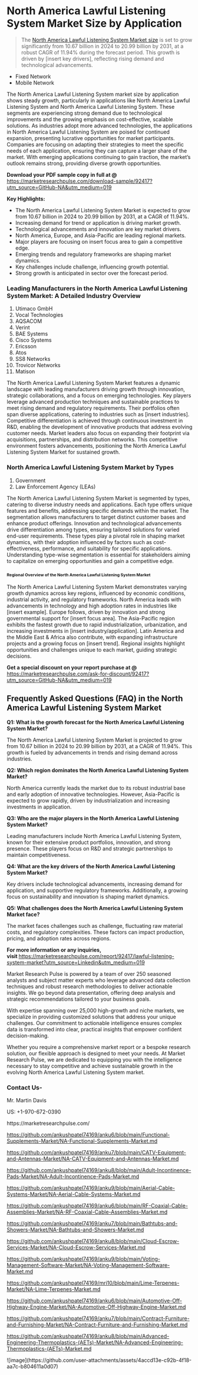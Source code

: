 <h1>North America Lawful Listening System Market&nbsp;Size by Application</h1><blockquote><p>The <a href="https://marketresearchpulse.com/download-sample/92417?utm_source=GitHub-NA&amp;utm_medium=019">North America Lawful Listening System Market size</a> is set to grow significantly from 10.67 billion in 2024 to 20.99 billion by 2031, at a robust CAGR of 11.94% during the forecast period. This growth is driven by [insert key drivers], reflecting rising demand and technological advancements.</p></blockquote><ul><li>Fixed Network<li> Mobile Network</li></ul><p>The North America Lawful Listening System market size by application shows steady growth, particularly in applications like North America Lawful Listening System and North America Lawful Listening System. These segments are experiencing strong demand due to technological improvements and the growing emphasis on cost-effective, scalable solutions. As industries adopt more advanced technologies, the applications in North America Lawful Listening System are poised for continued expansion, presenting lucrative opportunities for market participants. Companies are focusing on adapting their strategies to meet the specific needs of each application, ensuring they can capture a larger share of the market. With emerging applications continuing to gain traction, the market’s outlook remains strong, providing diverse growth opportunities.</p><p><strong>Download your PDF sample copy in full at @ </strong><a href="https://marketresearchpulse.com/download-sample/92417?utm_source=GitHub-NA&amp;utm_medium=019">https://marketresearchpulse.com/download-sample/92417?utm_source=GitHub-NA&amp;utm_medium=019</a></p><p><strong>Key Highlights: </strong></p><ul><li>The North America Lawful Listening System Market is expected to grow from 10.67 billion in 2024 to 20.99 billion by 2031, at a CAGR of 11.94%.</li><li>Increasing demand for trend or application is driving market growth.</li><li>Technological advancements and innovation are key market drivers.</li><li>North America, Europe, and Asia-Pacific are leading regional markets.</li><li>Major players are focusing on insert focus area to gain a competitive edge.</li><li>Emerging trends and regulatory frameworks are shaping market dynamics.</li><li>Key challenges include challenge, influencing growth potential.</li><li>Strong growth is anticipated in sector over the forecast period.</li></ul><h3>Leading Manufacturers in the North America Lawful Listening System Market: A Detailed Industry Overview</h3><ol><li>Utimaco GmbH</li><li>Vocal Technologies</li><li>AQSACOM</li><li>Verint</li><li>BAE Systems</li><li>Cisco Systems</li><li>Ericsson</li><li>Atos</li><li>SS8 Networks</li><li>Trovicor Networks</li><li>Matison</li></ol><div class="flex max-w-full flex-col flex-grow"><div class="min-h-8 text-message flex w-full flex-col items-end gap-2 whitespace-normal break-words [.text-message+&amp;]:mt-5" dir="auto" data-message-author-role="assistant" data-message-id="fd8432e4-4910-450d-b182-61b7bfb0a01f" data-message-model-slug="gpt-4o"><div class="flex w-full flex-col gap-1 empty:hidden first:pt-[3px]"><div class="markdown prose w-full break-words dark:prose-invert light"><p>The North America Lawful Listening System Market features a dynamic landscape with leading manufacturers driving growth through innovation, strategic collaborations, and a focus on emerging technologies. Key players leverage advanced production techniques and sustainable practices to meet rising demand and regulatory requirements. Their portfolios often span diverse applications, catering to industries such as [insert industries]. Competitive differentiation is achieved through continuous investment in R&amp;D, enabling the development of innovative products that address evolving customer needs. Market leaders also focus on expanding their footprint via acquisitions, partnerships, and distribution networks. This competitive environment fosters advancements, positioning the North America Lawful Listening System Market for sustained growth.</p></div></div></div></div><h3>North America Lawful Listening System Market by Types</h3><ol><li>Government<li> Law Enforcement Agency (LEAs)</li></ol><div class="flex max-w-full flex-col flex-grow"><div class="min-h-8 text-message flex w-full flex-col items-end gap-2 whitespace-normal break-words [.text-message+&amp;]:mt-5" dir="auto" data-message-author-role="assistant" data-message-id="084470be-0bb7-4664-bddf-5156b4f41249" data-message-model-slug="gpt-4o-mini"><div class="flex w-full flex-col gap-1 empty:hidden first:pt-[3px]"><div class="markdown prose w-full break-words dark:prose-invert light"><p>The North America Lawful Listening System Market is segmented by types, catering to diverse industry needs and applications. Each type offers unique features and benefits, addressing specific demands within the market. The segmentation allows manufacturers to target distinct customer bases and enhance product offerings. Innovation and technological advancements drive differentiation among types, ensuring tailored solutions for varied end-user requirements. These types play a pivotal role in shaping market dynamics, with their adoption influenced by factors such as cost-effectiveness, performance, and suitability for specific applications. Understanding type-wise segmentation is essential for stakeholders aiming to capitalize on emerging opportunities and gain a competitive edge.</p></div></div></div></div><h3><span style="font-size: 11px;">Regional Overview of the North America Lawful Listening System Market</span></h3><div class="flex max-w-full flex-col flex-grow"><div class="min-h-8 text-message flex w-full flex-col items-end gap-2 whitespace-normal break-words [.text-message+&amp;]:mt-5" dir="auto" data-message-author-role="assistant" data-message-id="e9038762-ce64-4e30-91c9-9bd413514231" data-message-model-slug="gpt-4o-mini"><div class="flex w-full flex-col gap-1 empty:hidden first:pt-[3px]"><div class="markdown prose w-full break-words dark:prose-invert light"><p>The North America Lawful Listening System Market demonstrates varying growth dynamics across key regions, influenced by economic conditions, industrial activity, and regulatory frameworks. North America leads with advancements in technology and high adoption rates in industries like [insert example]. Europe follows, driven by innovation and strong governmental support for [insert focus area]. The Asia-Pacific region exhibits the fastest growth due to rapid industrialization, urbanization, and increasing investments in [insert industry/application]. Latin America and the Middle East &amp; Africa also contribute, with expanding infrastructure projects and a growing focus on [insert trend]. Regional insights highlight opportunities and challenges unique to each market, guiding strategic decisions.</p></div></div></div></div><p><strong>Get a special discount on your report purchase at @ </strong><a href="https://marketresearchpulse.com/ask-for-discount/92417?utm_source=GitHub-NA&amp;utm_medium=019">https://marketresearchpulse.com/ask-for-discount/92417?utm_source=GitHub-NA&amp;utm_medium=019</a></p><h2>Frequently Asked Questions (FAQ) in the North America Lawful Listening System Market</h2><p><strong>Q1: What is the growth forecast for the North America Lawful Listening System Market?</strong></p><p>The North America Lawful Listening System Market is projected to grow from 10.67 billion in 2024 to 20.99 billion by 2031, at a CAGR of 11.94%. This growth is fueled by advancements in trends and rising demand across industries.</p><p><strong>Q2: Which region dominates the North America Lawful Listening System Market?</strong></p><p>North America currently leads the market due to its robust industrial base and early adoption of innovative technologies. However, Asia-Pacific is expected to grow rapidly, driven by industrialization and increasing investments in application.</p><p><strong>Q3: Who are the major players in the North America Lawful Listening System Market?</strong></p><p>Leading manufacturers include North America Lawful Listening System, known for their extensive product portfolios, innovation, and strong presence. These players focus on R&amp;D and strategic partnerships to maintain competitiveness.</p><p><strong>Q4: What are the key drivers of the North America Lawful Listening System Market?</strong></p><p>Key drivers include technological advancements, increasing demand for application, and supportive regulatory frameworks. Additionally, a growing focus on sustainability and innovation is shaping market dynamics.</p><p><strong>Q5: What challenges does the North America Lawful Listening System Market face?</strong></p><p>The market faces challenges such as challenge, fluctuating raw material costs, and regulatory complexities. These factors can impact production, pricing, and adoption rates across regions.</p><p><strong>For more information or any inquiries, visit&nbsp;</strong><a href="https://marketresearchpulse.com/report/92417/lawful-listening-system-market?utm_source=Linkedin&utm_medium=019">https://marketresearchpulse.com/report/92417/lawful-listening-system-market?utm_source=Linkedin&utm_medium=019</a></p><p>Market Research Pulse is powered by a team of over 250 seasoned analysts and subject matter experts who leverage advanced data collection techniques and robust research methodologies to deliver actionable insights. We go beyond data presentation, offering deep analysis and strategic recommendations tailored to your business goals.</p><p>With expertise spanning over 25,000 high-growth and niche markets, we specialize in providing customized solutions that address your unique challenges. Our commitment to actionable intelligence ensures complex data is transformed into clear, practical insights that empower confident decision-making.</p><p>Whether you require a comprehensive market report or a bespoke research solution, our flexible approach is designed to meet your needs. At Market Research Pulse, we are dedicated to equipping you with the intelligence necessary to stay competitive and achieve sustainable growth in the evolving North America Lawful Listening System market.</p><h3><strong>Contact Us-</strong></h3><p>Mr. Martin Davis</p><p>US: +1-970-672-0390</p><p>https://marketresearchpulse.com/</p><p><a href="https://github.com/ankushpatel74169/anku6/blob/main/Functional-Supplements-Market/NA-Functional-Supplements-Market.md">https://github.com/ankushpatel74169/anku6/blob/main/Functional-Supplements-Market/NA-Functional-Supplements-Market.md</a></p><p><a href="https://github.com/ankushpatel74169/anku7/blob/main/CATV-Equipment-and-Antennas-Market/NA-CATV-Equipment-and-Antennas-Market.md">https://github.com/ankushpatel74169/anku7/blob/main/CATV-Equipment-and-Antennas-Market/NA-CATV-Equipment-and-Antennas-Market.md</a></p><p><a href="https://github.com/ankushpatel74169/anku8/blob/main/Adult-Incontinence-Pads-Market/NA-Adult-Incontinence-Pads-Market.md">https://github.com/ankushpatel74169/anku8/blob/main/Adult-Incontinence-Pads-Market/NA-Adult-Incontinence-Pads-Market.md</a></p><p><a href="https://github.com/ankushpatel74169/anku9/blob/main/Aerial-Cable-Systems-Market/NA-Aerial-Cable-Systems-Market.md">https://github.com/ankushpatel74169/anku9/blob/main/Aerial-Cable-Systems-Market/NA-Aerial-Cable-Systems-Market.md</a></p><p><a href="https://github.com/ankushpatel74169/anku6/blob/main/RF-Coaxial-Cable-Assemblies-Market/NA-RF-Coaxial-Cable-Assemblies-Market.md">https://github.com/ankushpatel74169/anku6/blob/main/RF-Coaxial-Cable-Assemblies-Market/NA-RF-Coaxial-Cable-Assemblies-Market.md</a></p><p><a href="https://github.com/ankushpatel74169/anku7/blob/main/Bathtubs-and-Showers-Market/NA-Bathtubs-and-Showers-Market.md">https://github.com/ankushpatel74169/anku7/blob/main/Bathtubs-and-Showers-Market/NA-Bathtubs-and-Showers-Market.md</a></p><p><a href="https://github.com/ankushpatel74169/anku8/blob/main/Cloud-Escrow-Services-Market/NA-Cloud-Escrow-Services-Market.md">https://github.com/ankushpatel74169/anku8/blob/main/Cloud-Escrow-Services-Market/NA-Cloud-Escrow-Services-Market.md</a></p><p><a href="https://github.com/ankushpatel74169/anku9/blob/main/Voting-Management-Software-Market/NA-Voting-Management-Software-Market.md">https://github.com/ankushpatel74169/anku9/blob/main/Voting-Management-Software-Market/NA-Voting-Management-Software-Market.md</a></p><p><a href="https://github.com/ankushpatel74169/mri10/blob/main/Lime-Terpenes-Market/NA-Lime-Terpenes-Market.md">https://github.com/ankushpatel74169/mri10/blob/main/Lime-Terpenes-Market/NA-Lime-Terpenes-Market.md</a></p><p><a href="https://github.com/ankushpatel74169/anku6/blob/main/Automotive-Off-Highway-Engine-Market/NA-Automotive-Off-Highway-Engine-Market.md">https://github.com/ankushpatel74169/anku6/blob/main/Automotive-Off-Highway-Engine-Market/NA-Automotive-Off-Highway-Engine-Market.md</a></p><p><a href="https://github.com/ankushpatel74169/anku7/blob/main/Contract-Furniture-and-Furnishing-Market/NA-Contract-Furniture-and-Furnishing-Market.md">https://github.com/ankushpatel74169/anku7/blob/main/Contract-Furniture-and-Furnishing-Market/NA-Contract-Furniture-and-Furnishing-Market.md</a></p><p><a href="https://github.com/ankushpatel74169/anku8/blob/main/Advanced-Engineering-Thermoplastics-(AETs)-Market/NA-Advanced-Engineering-Thermoplastics-(AETs)-Market.md">https://github.com/ankushpatel74169/anku8/blob/main/Advanced-Engineering-Thermoplastics-(AETs)-Market/NA-Advanced-Engineering-Thermoplastics-(AETs)-Market.md</a></p>
![image](https://github.com/user-attachments/assets/4accd13e-c92b-4f18-aa7c-b804611a0d07)

